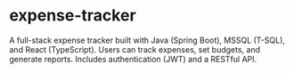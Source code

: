 # expense-tracker
A full-stack expense tracker built with Java (Spring Boot), MSSQL (T-SQL), and React (TypeScript). Users can track expenses, set budgets, and generate reports. Includes authentication (JWT) and a RESTful API.

